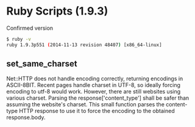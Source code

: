 # Ruby Scripts (1.9.3)
Confirmed version
```bash
$ ruby -v
ruby 1.9.3p551 (2014-11-13 revision 48407) [x86_64-linux]
```

## set_same_charset
Net::HTTP does not handle encoding correctly, returning encodings in ASCII-8BIT.
Recent pages handle charset in UTF-8, so ideally forcing encoding to utf-8 would work.
However, there are still websites using various charset.
Parsing the response['content_type'] shall be safer than assuming the website's charset.
This small function parses the content-type HTTP response to use it to force the encoding to the obtained response.body.

